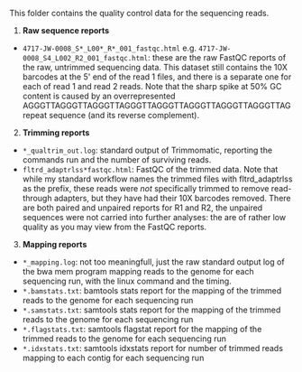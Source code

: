 This folder contains the quality control data for the sequencing reads.

1) **Raw sequence reports**
* `4717-JW-0008_S*_L00*_R*_001_fastqc.html` e.g. `4717-JW-0008_S4_L002_R2_001_fastqc.html`: these are the raw FastQC reports of the raw, untrimmed sequencing data. This dataset still contains the 10X barcodes at the 5' end of the read 1 files, and there is a separate one for each of read 1 and read 2 reads. Note that the sharp spike at 50% GC content is caused by an overrepresented AGGGTTAGGGTTAGGGTTAGGGTTAGGGTTAGGGTTAGGGTTAGGGTTAG repeat sequence (and its reverse complement).

2) **Trimming reports**
* `*_qualtrim_out.log`: standard output of Trimmomatic, reporting the commands run and the number of surviving reads.
* `fltrd_adaptrlss*fastqc.html`: FastQC of the trimmed data. Note that while my standard workflow names the trimmed files with fltrd_adaptrlss as the prefix, these reads were *not* specifically trimmed to remove read-through adapters, but they have had their 10X barcodes removed. There are both paired and unpaired reports for R1 and R2, the unpaired sequences were not carried into further analyses: the are of rather low quality as you may view from the FastQC reports.

3) **Mapping reports**
* `*_mapping.log`: not too meaningfull, just the raw standard output log of the bwa mem program mapping reads to the genome for each sequencing run, with the linux command and the timing.
* `*.bamstats.txt`: bamtools stats report for the mapping of the trimmed reads to the genome for each sequencing run
* `*.samstats.txt`: samtools stats report for the mapping of the trimmed reads to the genome for each sequencing run
* `*.flagstats.txt`: samtools flagstat report for the mapping of the trimmed reads to the genome for each sequencing run
* `*.idxstats.txt`: samtools idxstats report for number of trimmed reads mapping to each contig for each sequencing run

